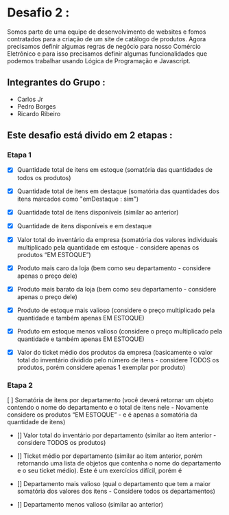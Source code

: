 # Desafio 2 :

Somos parte de uma equipe de desenvolvimento de websites e fomos contratados para a criação de um site de catálogo de produtos. Agora precisamos definir algumas regras de negócio para nosso Comércio Eletrônico e para isso precisamos definir algumas funcionalidades que podemos trabalhar usando Lógica de Programação e Javascript.

## Integrantes do Grupo :

- Carlos Jr
- Pedro Borges
- Ricardo Ribeiro

## Este desafio está divido em 2 etapas :

### Etapa 1

- [x] Quantidade total de itens em estoque (somatória das quantidades de todos os produtos)

- [x] Quantidade total de itens em destaque (somatória das quantidades dos itens marcados como "emDestaque : sim")

- [x] Quantidade total de itens disponíveis (similar ao anterior)

- [x] Quantidade de itens disponíveis e em destaque

- [x] Valor total do inventário da empresa (somatória dos valores individuais multiplicado pela quantidade em estoque - considere apenas os produtos “EM ESTOQUE”)

- [x] Produto mais caro da loja (bem como seu departamento - considere apenas o preço dele)

- [x] Produto mais barato da loja (bem como seu departamento - considere apenas o preço dele)

- [x] Produto de estoque mais valioso (considere o preço multiplicado pela quantidade e também apenas EM ESTOQUE)

- [x] Produto em estoque menos valioso (considere o preço multiplicado pela quantidade e também apenas EM ESTOQUE)

- [x] Valor do ticket médio dos produtos da empresa (basicamente o valor total do inventário dividido pelo número de itens - considere TODOS os produtos, porém considere apenas 1 exemplar por produto)

### Etapa 2

[ ] Somatória de itens por departamento (você deverá retornar um objeto contendo o nome do departamento e o total de itens nele - Novamente considere os produtos “EM ESTOQUE” - e é apenas a somatória da quantidade de itens)

- [] Valor total do inventário por departamento (similar ao item anterior - considere TODOS os produtos)

- [] Ticket médio por departamento (similar ao item anterior, porém retornando uma lista de objetos que contenha o nome do departamento e o seu ticket médio). Este é um exercícios difícil, porém é

- [] Departamento mais valioso (qual o departamento que tem a maior somatória dos valores dos itens - Considere todos os departamentos)

- [] Departamento menos valioso (similar ao anterior)
